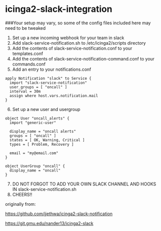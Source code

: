 # icinga2-slack-integration

###Your setup may vary, so some of the config files included here may need to be tweaked

1. Set up a new incoming webhook for your team in slack
2. Add slack-service-notification.sh to /etc/icinga2/scripts directory
3. Add the contents of slack-service-notification.conf to your templates.conf
4. Add the contents of slack-service-notification-command.conf to your commands.conf 
5. Add an entry to your notifications.conf
```
apply Notification "slack" to Service {
  import "slack-service-notification"
  user_groups = [ "oncall" ]
  interval = 30m
  assign where host.vars.notification.mail
}
```
6. Set up a new user and usergroup
```
object User "oncall_alerts" {
  import "generic-user"

  display_name = "oncall alerts"
  groups = [ "oncall" ]
  states = [ OK, Warning, Critical ]
  types = [ Problem, Recovery ]

  email = "my@email.com"
}

object UserGroup "oncall" {
  display_name = "oncall"
}
```
7. DO NOT FORGOT TO ADD YOUR OWN SLACK CHANNEL AND HOOKS IN slack-service-notification.sh
8. CHEERS!!

originally from:

https://github.com/jjethwa/icinga2-slack-notification

https://git.gmu.edu/nander13/icinga2-slack
